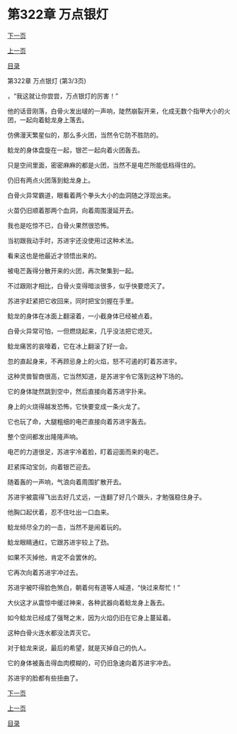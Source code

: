 <h1>第322章   万点银灯</h1>
            <div><p><a href="./966_%E7%AC%AC323%E7%AB%A0_%E5%BD%A9%E8%99%B9%E6%A1%A5.md">下一页</a></p><p><a href="./964_%E7%AC%AC322%E7%AB%A0_%E4%B8%87%E7%82%B9%E9%93%B6%E7%81%AF.md">上一页</a></p><p><a href="../">目录</a></p></div>
            <div><p>第322章   万点银灯 (第3/3页)</p><p>，“我这就让你尝尝，万点银灯的厉害！”</p><p>他的话音刚落，白骨火发出啵的一声响，陡然崩裂开来，化成无数个指甲大小的火团，一起向着鲶龙身上落去。</p><p>仿佛漫天繁星似的，那么多火团，当然令它防不胜防的。</p><p>鲶龙的身体盘旋在一起，银芒一起向着火团轰去。</p><p>只是空间里面，密密麻麻的都是火团，当然不是电芒所能低档得住的。</p><p>仍旧有两点火团落到鲶龙身上。</p><p>白骨火异常霸道，眼看着两个拳头大小的血洞随之浮现出来。</p><p>火苗仍旧顺着那两个血洞，向着周围漫延开去。</p><p>我也是吃惊不已，白骨火果然很恐怖。</p><p>当初跟我动手时，苏进宇还没使用过这种术法。</p><p>看来这也是他最近才领悟出来的。</p><p>被电芒轰得分散开来的火团，再次聚集到一起。</p><p>不过跟刚才相比，白骨火变得暗淡很多，似乎快要熄灭了。</p><p>苏进宇赶紧把它收回来，同时把宝剑握在手里。</p><p>鲶龙的身体在冰面上翻滚着，一小截身体已经被点着。</p><p>白骨火异常可怕，一但燃烧起来，几乎没法把它熄灭。</p><p>鲶龙痛苦的哀嚎着，它在冰上翻滚了好一会。</p><p>忽的直起身来，不再顾忌身上的火焰，怒不可遏的盯着苏进宇。</p><p>这种灵兽智商很高，它当然知道，是苏进宇令它落到这种下场的。</p><p>它的身体陡然跳到空中，然后直接向着苏进宇扑来。</p><p>身上的火烧得越发恐怖，它快要变成一条火龙了。</p><p>它也玩了命，大腿粗细的电芒直接向着苏进宇轰去。</p><p>整个空间都发出隆隆声响。</p><p>电芒的力道很足，苏进宇冷着脸，盯着迎面而来的电芒。</p><p>赶紧挥动宝剑，向着银芒迎去。</p><p>随着轰的一声响，气浪向着周围扩散开去。</p><p>苏进宇被震得飞出去好几丈远，一连翻了好几个跟头，才勉强稳住身子。</p><p>他胸口起伏着，忍不住吐出一口血来。</p><p>鲶龙倾尽全力的一击，当然不是闹着玩的。</p><p>鲶龙眼睛通红，它跟苏进宇较上了劲。</p><p>如果不灭掉他，肯定不会罢休的。</p><p>它再次向着苏进宇冲过去。</p><p>苏进宇被吓得脸色煞白，朝着何有道等人喊道，“快过来帮忙！”</p><p>大伙这才从震惊中缓过神来，各种武器向着鲶龙身上轰去。</p><p>如今鲶龙已经成了强弩之末，因为火焰仍旧在它身上蔓延着。</p><p>这种白骨火连水都没法弄灭它。</p><p>对于鲶龙来说，最后的希望，就是灭掉自己的仇人。</p><p>它的身体被轰击得血肉模糊的，可仍旧急速向着苏进宇冲去。</p><p>苏进宇的脸都有些扭曲了。</p></div>
            <div><p><a href="./966_%E7%AC%AC323%E7%AB%A0_%E5%BD%A9%E8%99%B9%E6%A1%A5.md">下一页</a></p><p><a href="./964_%E7%AC%AC322%E7%AB%A0_%E4%B8%87%E7%82%B9%E9%93%B6%E7%81%AF.md">上一页</a></p><p><a href="../">目录</a></p></div>
